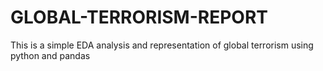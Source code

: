 # GLOBAL-TERRORISM-REPORT
This is a simple EDA analysis and representation of global terrorism using python and pandas
